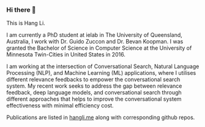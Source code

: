 ### Hi there 👋

This is Hang Li.

I am currently a PhD student at ielab in The University of Queensland, Australia, I work with Dr. Guido Zuccon and Dr. Bevan Koopman. I was granted the Bachelor of Science in Computer Science at the University of Minnesota Twin-Cities in United States in 2016.

I am working at the intersection of Conversational Search, Natural Language Processing (NLP), and Machine Learning (ML) applications, where I utilises different relevance feedbacks to empower the conversational search system. My recent work seeks to address the gap between relevance feedback, deep language models, and conversational search through different approaches that helps to improve the conversational system effectiveness with minimal efficiency cost.

Publications are listed in [hangli.me](https://hangli.me) along with corresponding github repos.
